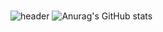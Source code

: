 #
![header](https://capsule-render.vercel.app/api?type=waving&color=gradient&customColorList=0,2,5,30&text=%20do-huni's%20github%20&height=300&fontSize=80&desc=FE/BE/NLP&descAlignY=70)
![Anurag's GitHub stats](https://github-readme-stats.vercel.app/api?username=do-huni&show_icons=true&theme=radical)
